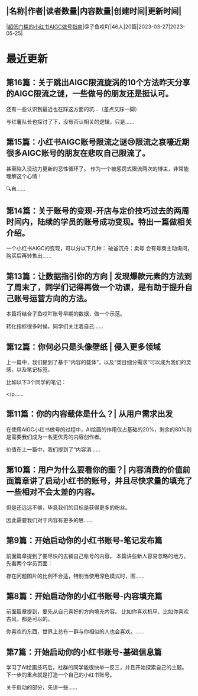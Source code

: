|名称|作者|读者数量|内容数量|创建时间|更新时间|
---
|[超低门槛的小红书AIGC做号指南](https://xiaobot.net/p/EnjoyAIGC?refer=0b133df9-27dc-423b-8101-639049001c13)|@子鱼哎吖|46人|20篇|2023-03-27|2023-05-25|

# 最近更新
## 第16篇：关于跳出AIGC限流旋涡的10个方法昨天分享的AIGC限流之谜，一些做号的朋友还是挺认可。
还有一些认识到最近也在踩这方面的坑…（差点又踩一脚）

与红薯队长也探讨了下，没有否认相关的逻辑，只是......
## 第15篇：小红书AIGC账号限流之谜😢限流之哀嚎近期很多AIGC账号的朋友在悲叹自己限流了。
甚至陷入没动力更新的恶性循环了。
作为一个被惩罚式限流两次的博主，非常能理解这个心情！

🔍自......
## 第14篇：关于账号的变现-开店与定价技巧过去的两周时间内，陆续的学员的账号成功变现。特出一篇做相关介绍。
一个小红书AIGC的变现，可以分以下几种：
破釜沉舟：卖号
会有号商主动询问，购买后再转售出......
## 第13篇：让数据指引你的方向 | 发现爆款元素的方法到了周末了，同学们记得再做一个功课，是有助于提升自己账号运营方向的方法。
本篇将结合子鱼哎吖账号早期的数据，做一个示范。

转化指标很多时候，同学们关注着自己......
## 第12篇：你何必只是头像壁纸 | 侵入更多领域
上一篇中，我们提到了基于“内容的载体”，以及“类目细分需求”可以成为我们的灵感，以及笔记标签。

比如以下3个同学的笔记：

</p......
## 第11篇：你的内容载体是什么？| 从用户需求出发
在使用AIGC小红书做号的过程中，AI绘画的作用仅占基础的20%，剩余的80%则是需要我们成为一名更优秀的内容创作者。

价值在上一篇中，我们提到了“内容消......
## 第10篇：用户为什么要看你的图？| 内容消费的价值前面篇章讲了启动小红书的账号，并且尽快求量的填充了一些相对不会太差的内容。
但是还远远不够，毕竟我们的目标是获得更多的粉丝。

因此需要我们对于内容有更多的思......
## 第9篇：开始启动你的小红书账号-笔记发布篇
前面篇章提到了要尽快的去铺自己账号的内容。
本篇讲些新人容易忽略的地方，先看两个学员页面：

存在问题图片的比例不合适，特别当使用深色模式时，图......
## 第8篇：开始启动你的小红书账号-内容填充篇
前面篇章提到，要先从自己喜好的方向填充内容。
比如你喜欢机甲、比如你喜欢古风，都是可以的。

你喜欢的东西，世界上总有一群与你相似的人也会喜欢。......
## 第7篇：开始启动你的小红书账号-基础信息篇
学习了AI绘画技巧后，社群的同学能很快举一反三，并且开始探索自己的主题。
下一步的重点就是打造一个自己的小红书账号。

关于启动的部分，先讲一些......

